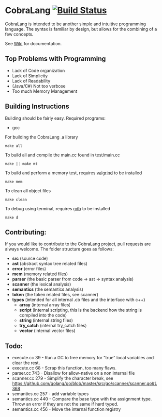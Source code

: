 # CobraLang [![Build Status][travis-image]][travis-url]

CobraLang is intended to be another simple and intuitive programming language. The syntax is familiar by design, but allows for the combining of a few concepts.

See [Wiki](https://github.com/chaseWillden/CobraLang/wiki) for documentation.

Top Problems with Programming
-----------------------------
 - Lack of Code organization
 - Lack of Simplicity
 - Lack of Readability
 - (Java/C#) Not too verbose
 - Too much Memory Management

Building Instructions
---------------------
Building should be fairly easy. Required programs:
 - gcc

For building the CobraLang .a library
```
make all
```
To build all and compile the main.cc found in test/main.cc
```
make || make mt
```
To build and perform a memory test, requires [valgrind](http://valgrind.org/) to be installed
```
make mem
```
To clean all object files
```
make clean
```
To debug using terminal, requires [gdb](https://www.gnu.org/software/gdb/) to be installed
```
make d
```

[travis-url]: https://travis-ci.org/chaseWillden/CobraLang/
[travis-image]: https://img.shields.io/travis/chaseWillden/CobraLang/master.svg?style=flat

Contributing:
-------------
If you would like to contribute to the CobraLang project, pull requests are always welcome. The folder structure goes as follows:
 - **src** (source code)
  - **ast** (abstract syntax tree related files)
  - **error** (error files)
  - **mem** (memory related files)
  - **parser** (the basic parser from code -> ast -> syntax analysis)
  - **scanner** (the lexical analysis)
  - **semantics** (the semantics analysis)
  - **token** (the token related files, see scanner)
  - **types** (intended for all internal .cb files and the interface with c++)
    - **array** (internal array files)
    - **script** (internal scripting, this is the backend how the string is compiled into the code)
    - **string** (internal string files)
    - **try_catch** (internal try_catch files)
    - **vector** (internal vector files)

Todo:
------
 - execute.cc 39 - Run a GC to free memory for "true" local variables and clear the rest.
 - execute.cc 68 - Scrap this function, too many flaws. 
 - parser.cc 743 - Disallow for allow-native on a non internal file
 - scanner.cc 279 - Simplify the character break, see https://github.com/golang/go/blob/master/src/go/scanner/scanner.go#L368
 - semantics.cc 257 - add variable types
 - semantics.cc 440 - Compare the base type with the assignment type. Throw an error if they are not the same if hard typed.
 - semantics.cc 456 - Move the internal function registry